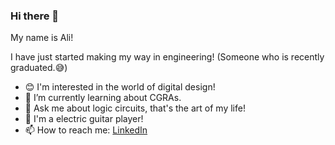 ### Hi there 👋

My name is Ali!

I have just started making my way in engineering! (Someone who is recently graduated.😅)

- 😊 I'm interested in the world of digital design!
- 🌱 I’m currently learning about CGRAs.
- 💬 Ask me about logic circuits, that's the art of my life!
- 🎸 I'm a electric guitar player!
- 📫 How to reach me: [LinkedIn](https://www.linkedin.com/in/aliabbasi-engr/)



<!--
**aliabbasi-engr/aliabbasi-engr** is a ✨ _special_ ✨ repository because its `README.md` (this file) appears on your GitHub profile.

Here are some ideas to get you started:

- 🔭 I’m currently working on ...
- 🌱 I’m currently learning ...
- 👯 I’m looking to collaborate on ...
- 🤔 I’m looking for help with ...
- 💬 Ask me about ...
- 📫 How to reach me: ...
- 😄 Pronouns: ...
- ⚡ Fun fact: ...
-->